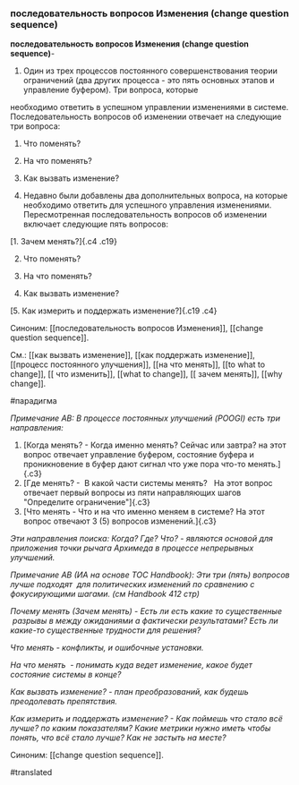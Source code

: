 ### последовательность вопросов Изменения (change question sequence)

**последовательность вопросов Изменения (change question sequence)**-

1. Один из трех процессов постоянного совершенствования теории ограничений (два других процесса - это пять основных этапов и управление буфером). Три вопроса, которые

необходимо ответить в успешном управлении изменениями в системе. Последовательность вопросов об изменении отвечает на следующие три вопроса:

1. Что поменять?

2. На что поменять?

3. Как вызвать изменение?

2. Недавно были добавлены два дополнительных вопроса, на которые необходимо ответить для успешного управления изменениями. Пересмотренная последовательность вопросов об изменении включает следующие пять вопросов:

[1. Зачем менять?]{.c4 .c19}

2. Что поменять?

3. На что поменять?

4. Как вызвать изменение?

[5. Как измерить и поддержать изменение?]{.c19 .c4}

Синоним: [[последовательность вопросов Изменения]], [[change question sequence]].

См.: [[как вызвать изменение]], [[как поддержать изменение]], [[процесс постоянного улучшения]], [[на что менять]], [[to what to change]], [[ что изменить]], [[what to change]], [[ зачем менять]], [[why change]].

#парадигма

*Примечание АВ: В процессе постоянных улучшений (POOGI) есть три направления:*

1.  [Когда менять? - Когда именно менять? Сейчас или завтра? на этот вопрос отвечает управление буфером, состояние буфера и проникновение в буфер дают сигнал что уже пора что-то менять.]{.c3}
2.  [Где менять? -  В какой части системы менять?   На этот вопрос отвечает первый вопросы из пяти направляющих шагов "Определите ограничение"]{.c3}
3.  [Что менять - Что и на что именно меняем в системе? На этот вопрос отвечают 3 (5) вопросов изменений.]{.c3}

*Эти направления поиска: Когда? Где? Что? - являются основой для приложения точки рычага Архимеда в процессе непрерывных улучшений.*

*Примечание АВ (ИА на основе TOC Handbook): Эти три (пять) вопросов лучше подходят  для политических изменений по сравнению с фокусирующими шагами. (см Handbook 412 стр)*

*Почему менять (Зачем менять) - Есть ли есть какие то существенные  разрывы в между ожиданиями а фактически результатами? Есть ли какие-то существенные трудности для решения?*

*Что менять - конфликты, и ошибочные установки.*

*На что менять  - понимать куда ведет изменение, какое будет состояние системы в конце?*

*Как вызвать изменение? - план преобразований, как будешь преодолевать препятствия.*

*Как измерить и поддержать изменение? - Как поймешь что стало всё лучше? по каким показателям? Какие метрики нужно иметь чтобы понять, что всё стало лучше? Как не застыть на месте?*

Синоним: [[change question sequence]].

#translated
